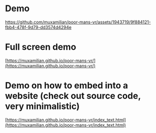 # Demo
https://github.com/muxamilian/poor-mans-vr/assets/1943719/9f884121-fbb4-478f-9d79-dd3574d4294e

# Full screen demo
[https://muxamilian.github.io/poor-mans-vr/](https://muxamilian.github.io/poor-mans-vr/)

# Demo on how to embed into a website (check out source code, very minimalistic)
[https://muxamilian.github.io/poor-mans-vr/index_text.html](https://muxamilian.github.io/poor-mans-vr/index_text.html)
